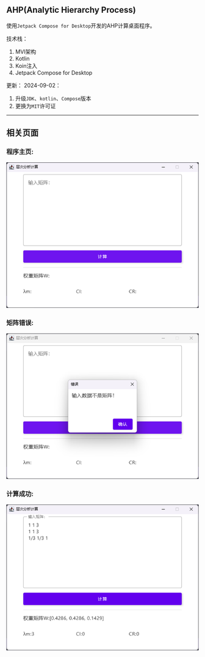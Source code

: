 ## AHP(Analytic Hierarchy Process)
使用`Jetpack Compose for Desktop`开发的AHP计算桌面程序。

技术栈：
1. MVI架构
2. Kotlin
3. Koin注入
4. Jetpack Compose for Desktop

更新：
2024-09-02：
1. 升级`JDK`、`kotlin`、`Compose`版本
2. 更换为`MIT`许可证

---
## 相关页面
### 程序主页:
![图片](assets/主页.png)

### 矩阵错误:
![图片](assets/错误.png)

### 计算成功:
![图片](assets/成功.png)